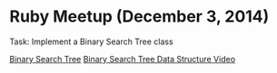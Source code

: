 # Ruby Meetup (December 3, 2014)
Task: Implement a Binary Search Tree class

[Binary Search Tree](http://algs4.cs.princeton.edu/32bst/)
[Binary Search Tree Data Structure Video](https://www.youtube.com/watch?v=pYT9F8_LFTM)
